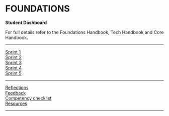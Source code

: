 # FOUNDATIONS

__Student Dashboard__

For full details refer to the Foundations Handbook, Tech Handbook and Core Handbook.


------------


[Sprint 1](/sprint-1/README.md)  
[Sprint 2](/sprint-2/README.md)  
[Sprint 3](/sprint-3/README.md)  
[Sprint 4](/sprint-4/README.md)  
[Sprint 5](/sprint-5)  


------------


[Reflections](/resources/reflections-index.md)  
[Feedback](/resources/feedback.md)  
[Competency checklist](/resources/competency-checklist.md)  
[Resources ](/resources/README.md)    

------------